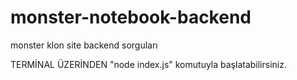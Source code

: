 # monster-notebook-backend
monster klon site backend sorguları


TERMİNAL ÜZERİNDEN "node index.js" komutuyla başlatabilirsiniz.
